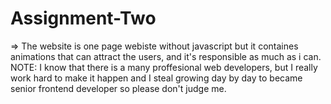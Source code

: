 # Assignment-Two
=> The website is one page webiste without javascript but it containes animations that can attract the users, and it's responsible as much as i can.
NOTE: I know that there is a many proffesional web developers, but I really work hard to make it happen and I steal growing day by day to became senior frontend developer so please don't judge me.
